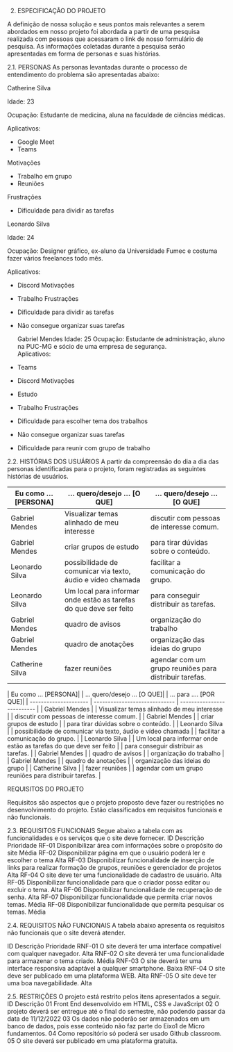 2.	ESPECIFICAÇÃO DO PROJETO

A definição de nossa solução e seus pontos mais relevantes a serem abordados em nosso projeto foi abordada a partir de uma pesquisa realizada com pessoas que acessaram o link de nosso formulário de pesquisa. As informações coletadas durante a pesquisa serão apresentadas em forma de personas e suas histórias.

2.1.	PERSONAS
As personas levantadas durante o processo de entendimento do problema são apresentadas abaixo:

Catherine Silva

Idade: 23

Ocupação: Estudante de medicina, aluna na faculdade de ciências médicas. 

Aplicativos:
* Google Meet
* Teams
 
Motivações
* Trabalho em grupo
* Reuniões
	
Frustrações
* Dificuldade para dividir as tarefas	 
 
 Leonardo Silva
 
Idade: 24

Ocupação: Designer gráfico, ex-aluno da Universidade Fumec e costuma fazer vários freelances todo mês.  

Aplicativos:
* Discord
Motivações
* Trabalho
Frustrações
* Dificuldade para dividir as tarefas
* Não consegue organizar suas tarefas	

  	Gabriel Mendes
	Idade: 25
Ocupação: Estudante de administração, aluno na PUC-MG e sócio de uma empresa de segurança.	
Aplicativos:
* Teams
* Discord
Motivações
* Estudo
* Trabalho
Frustrações
* Dificuldade para escolher tema dos trabalhos
* Não consegue organizar suas tarefas
* Dificuldade para reunir com grupo de trabalho	
 
2.2.	HISTÓRIAS DOS USUÁRIOS
A partir da compreensão do dia a dia das personas identificadas para o projeto, foram registradas as seguintes histórias de usuários.

| Eu como …  [PERSONA]  | … quero/desejo …    [O QUE] |  … quero/desejo …    [O QUE] |
| --------------------- | --------------------------- | ---------------------------- |
| Gabriel Mendes | Visualizar temas alinhado de meu interesse  | discutir com pessoas de interesse comum.  |
| Gabriel Mendes | criar grupos de estudo  | para tirar dúvidas sobre o conteúdo.  |
| Leonardo Silva | possibilidade de comunicar via texto, áudio e vídeo chamada  | facilitar a comunicação do grupo.  |
| Leonardo Silva | Um local para informar onde estão as tarefas do que deve ser feito  | para conseguir distribuir as tarefas.  |
| Gabriel Mendes | quadro de avisos  | organização do trabalho  |
| Gabriel Mendes | quadro de anotações  | organização das ideias do grupo  |
| Catherine Silva | fazer reuniões  | agendar com um grupo reuniões para distribuir tarefas.  |
 
| Eu como …  [PERSONA]| | … quero/desejo …    [O QUE]| 	| … para ....       [POR QUE]| 
| --------------------- | ----------------------------- | -------------------------- | 
| Gabriel Mendes | 	| Visualizar temas alinhado de meu interesse | 	| discutir com pessoas de interesse comum. | 
| Gabriel Mendes | 	| criar grupos de estudo | 	| para tirar dúvidas sobre o conteúdo. | 
| Leonardo Silva | 	| possibilidade de comunicar via texto, áudio e vídeo chamada | 	| facilitar a comunicação do grupo. | 
| Leonardo Silva | 	| Um local para informar onde estão as tarefas do que deve ser feito | 	| para conseguir distribuir as tarefas. | 
| Gabriel Mendes | 	| quadro de avisos | 	| organização do trabalho | 
| Gabriel Mendes | 	| quadro de anotações | 	| organização das ideias do grupo | 
| Catherine Silva | 	| fazer reuniões | 	| agendar com um grupo reuniões para distribuir tarefas. | 


REQUISITOS DO PROJETO

Requisitos são aspectos que o projeto proposto deve fazer ou restrições no desenvolvimento do projeto. Estão classificados em requisitos funcionais e não funcionais.

2.3.	REQUISITOS FUNCIONAIS
Segue abaixo a tabela com as funcionalidades e os serviços que o site deve fornecer.
ID	Descrição	Prioridade
RF-01	Disponibilizar área com informações sobre o propósito do site	Média
RF-02	Disponibilizar página em que o usuário poderá ler e escolher o tema	Alta
RF-03	Disponibilizar funcionalidade de inserção de links para realizar formação de grupos, reuniões e gerenciador de projetos	Alta
RF-04	O site deve ter uma funcionalidade de cadastro de usuário.	Alta
RF-05	Disponibilizar funcionalidade para que o criador possa editar ou excluir o tema.	Alta
RF-06	Disponibilizar funcionalidade de recuperação de senha.	Alta
RF-07	Disponibilizar funcionalidade que permita criar novos temas.	Média
RF-08	Disponibilizar funcionalidade que permita pesquisar os temas.	Média

2.4.	REQUISITOS NÃO FUNCIONAIS
A tabela abaixo apresenta os requisitos não funcionais que o site deverá atender.

ID	Descrição	Prioridade
RNF-01	O site deverá ter uma interface compatível com qualquer navegador.	Alta
RNF-02	O site deverá ter uma funcionalidade para armazenar o tema criado.	Média
RNF-03	O site deverá ter uma interface responsiva adaptável a qualquer smartphone.	Baixa
RNF-04	O site deve ser publicado em uma plataforma WEB.	Alta
RNF-05	O site deve ter uma boa navegabilidade.	Alta

2.5.	RESTRIÇÕES
O projeto está restrito pelos itens apresentados a seguir.
ID	Descrição
01	Front End desenvolvido em HTML, CSS e JavaScript
02	O projeto deverá ser entregue até o final do semestre, não podendo passar da data de 11/12/2022
03	Os dados não poderão ser armazenados em um banco de dados, pois esse conteúdo não faz parte do Eixo1 de Micro fundamentos.
04	Como repositório só poderá ser usado Github classroom.
05	O site deverá ser publicado em uma plataforma gratuita.

